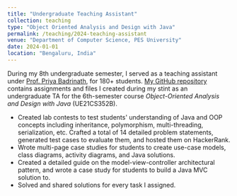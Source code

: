 ```yaml
---
title: "Undergraduate Teaching Assistant"
collection: teaching
type: "Object Oriented Analysis and Design with Java"
permalink: /teaching/2024-teaching-assistant
venue: "Department of Computer Science, PES University"
date: 2024-01-01
location: "Bengaluru, India"
---
```


During my 8th undergraduate semester, I served as a teaching assistant under [Prof. Priya Badrinath](https://staff.pes.edu/nm1327/), for 180+ students.
[My GitHub repository](https://github.com/ashishkulkarnii/oops-java-ta) contains assignments and files I created during my stint as an undergraduate TA for the 6th-semester course _Object-Oriented Analysis and Design with Java_ (UE21CS352B).
- Created lab contests to test students' understanding of Java and OOP concepts including inheritance, polymorphism, multi-threading, serialization, etc. Crafted a total of 14 detailed problem statements, generated test cases to evaluate them, and hosted them on HackerRank.
- Wrote multi-page case studies for students to create use-case models, class diagrams, activity diagrams, and Java solutions.
- Created a detailed guide on the model-view-controller architectural pattern, and wrote a case study for students to build a Java MVC solution to.
- Solved and shared solutions for every task I assigned.
